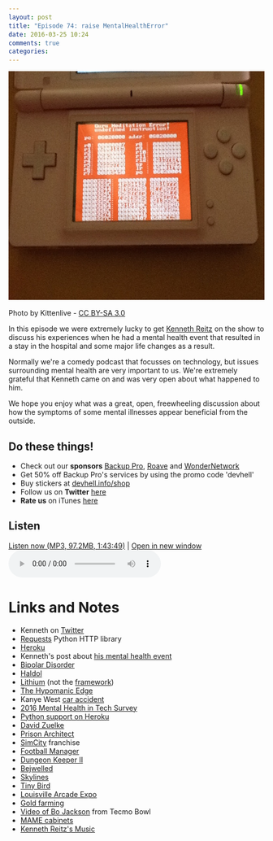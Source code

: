 ```yaml
---
layout: post
title: "Episode 74: raise MentalHealthError"
date: 2016-03-25 10:24
comments: true
categories: 
---
```


<a href="https://commons.wikimedia.org/wiki/File:GuruMeditationErrorinDSOrganize_01.jpg" title="A Guru Meditation Error screen in DSOrganize on a pink DS Lite."><img src="/images/posts-images/GuruMeditationErrorinDSOrganize_01.jpg" width="600" height="450" alt="A Guru Meditation Error screen in DSOrganize on a pink DS Lite."></a>

<p class="photo-credit">Photo by Kittenlive - <a href="http://creativecommons.org/licenses/by-sa/3.0">CC BY-SA 3.0</a></p>


In this episode we were extremely lucky to get [Kenneth Reitz](http://www.kennethreitz.org/)
on the show to discuss his experiences when he had a mental health event that
resulted in a stay in the hospital and some major life changes as a result.

Normally we're a comedy podcast that focusses on technology, but issues
surrounding mental health are very important to us. We're extremely grateful
that Kenneth came on and was very open about what happened to him.

We hope you enjoy what was a great, open, freewheeling discussion about
how the symptoms of some mental illnesses appear beneficial from the outside. 


## Do these things!

* Check out our **sponsors** [Backup Pro](http://backup-pro.com), [Roave](http://roave.com) and [WonderNetwork](https://wondernetwork.com/)
* Get 50% off Backup Pro's services by using the promo code 'devhell'
* Buy stickers at [devhell.info/shop](http://devhell.info/shop)
* Follow us on **Twitter** [here](https://twitter.com/dev_hell)
* **Rate us** on iTunes [here](http://itunes.apple.com/us/podcast/dev-hell/id489840699)

## Listen

<a href="http://devhell.s3.amazonaws.com/ep74-128stereo.mp3" rel="enclosure">Listen now (MP3, 97.2MB, 1:43:49)</a> | <a href="/player.html?ep74-128stereo.mp3" target="player_win" class="audio-player-popup">Open in new window</a>    
<audio controls src="http://devhell.s3.amazonaws.com/ep74-128stereo.mp3">

# Links and Notes

* Kenneth on [Twitter](https://twitter.com/kennethreitz)
* [Requests](http://docs.python*requests.org/en/master/) Python HTTP library
* [Heroku](https://www.heroku.com/)
* Kenneth's post about [his mental health event](http://www.kennethreitz.org/essays/)
* [Bipolar Disorder](http://www.mayoclinic.org/diseases-conditions/bipolar-disorder/basics/symptoms/CON-20027544)
* [Haldol](https://en.wikipedia.org/wiki/Haloperidol)
* [Lithium](https://en.wikipedia.org/wiki/Lithium_%28medication%29) (not the [framework](http://li3.me/))
* [The Hypomanic Edge](http://www.hypomanicedge.com/)
* Kanye West [car accident](http://globalgrind.com/2013/10/23/kanye-west-car-accident-11-years-ago-full-story-photos/)
* [2016 Mental Health in Tech Survey](http://j.mp/osmisurvey2016)
* [Python support on Heroku](https://devcenter.heroku.com/articles/python-support)
* [David Zuelke](https://twitter.com/dzuelke)
* [Prison Architect](https://en.wikipedia.org/wiki/Prison_Architect)
* [SimCity](https://en.wikipedia.org/wiki/SimCity) franchise
* [Football Manager](https://en.wikipedia.org/wiki/Football_Manager)
* [Dungeon Keeper II](https://en.wikipedia.org/wiki/Dungeon_Keeper_2)
* [Bejwelled](https://en.wikipedia.org/wiki/Bejeweled_%28series%29)
* [Skylines](https://en.wikipedia.org/wiki/Cities:_Skylines)
* [Tiny Bird](https://play.google.com/store/apps/details?id=com.bcs.tinybird)
* [Louisville Arcade Expo](http://www.arcaderx.com/)
* [Gold farming](https://en.wikipedia.org/wiki/Gold_farming)
* [Video of Bo Jackson](http://www.youtube.com/watch?v=8PBvOxicz-0) from Tecmo Bowl
* [MAME cabinets](http://www.arcadecab.com/)
* [Kenneth Reitz's Music](https://soundcloud.com/infinitestate)

